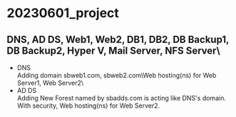 # 20230601_project
DNS, AD DS, Web1, Web2, DB1, DB2, DB Backup1, DB Backup2, Hyper V, Mail Server, NFS Server\
---------------------------------------------------------------------------------------------------------------
 - DNS\
Adding domain sbweb1.com, sbweb2.com\Web hosting(ns) for Web Server1, Web Server2\
 - AD DS\
Adding New Forest named by sbadds.com is acting like DNS's domain.\
With security, Web hosting(ns) for Web Server2.
